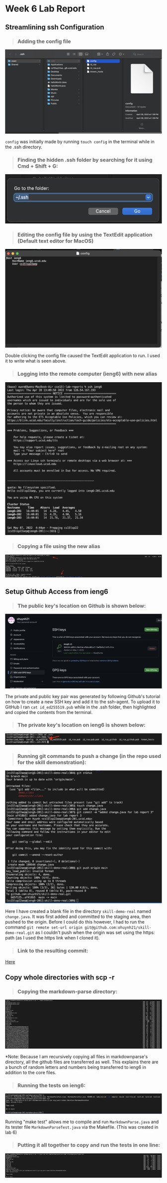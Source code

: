 # Week 6 Lab Report
## Streamlining ssh Configuration

>### Adding the config file
![Image](/L3_screenshots/configlocation.png)

`config` was initially made by running  `touch config` in the terminal while in the .ssh directory.
>### Finding the hidden .ssh folder by searching for it using Cmd + Shift + G:
![Image](/L3_screenshots/sshfolder.png)

>### Editing the config file by using the TextEdit application (Default text editor for MacOS)
![Image](/L3_screenshots/editconfig.png)

Double clicking the config file caused the TextEdit application to run. I used it to write what is seen above.
>### Logging into the remote computer (ieng6) with new alias
![Image](/L3_screenshots/sshcommand.png)

>### Copying a file using the new alias
![Image](/L3_screenshots/sshscp.png)

## Setup Github Access from ieng6
>### The public key's location on Github is shown below:
![Image](/L3_screenshots/sshgit.png)

The private and public key pair was generated by following Github's tutorial on how to create a new SSH key and add it to the ssh-agent. To upload it to GitHub I ran `cat id_ed255519.pub` while in the .ssh folder, then highlighted and copied the contents from the terminal.
>### The private key's location on ieng6 is shown below:
![Image](/L3_screenshots/sshieng6.png)

>### Running git commands to push a change (in the repo used for the skill demonstration):
![Image](/L3_screenshots/changepush.png)

Here I have created a blank file in the directory `skill-demo-real` named `change.java`. It was first added and committed to the staging area, then pushed to the origin. Before I could do this however, I had to run the command `git remote set-url origin git@github.com:ohuynh21/skill-demo-real.git` as I couldn't push when the origin was set using the https: path (as I used the https link when I cloned it).

>### Link to the resulting commit:
[Here](https://github.com/ohuynh21/skill-demo-real/commit/af418b55b8f7a36f248fa272968e582c27bc94dc)

## Copy whole directories with scp -r
>### Copying the markdown-parse directory:
![Image](/L3_screenshots/copymdparse.png)

*Note: Because I am recursively copying all files in markdownparse's directory, all the github files are transferred as well. This explains there are a bunch of random letters and numbers being transferred to ieng6 in addition to the core files.


>### Running the tests on ieng6:
![Image](/L3_screenshots/mdparsetestonieng6.png)

Running "make test" allows me to compile and run `MarkdownParse.java` and its tester file `MarkdownParseTest.java` via the Makefile. (This was created in lab 6)

>### Putting it all together to copy and run the tests in one line:
![Image](/L3_screenshots/inoneline.png)


